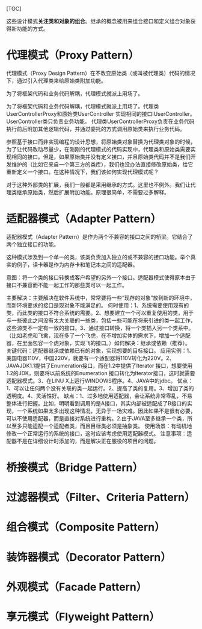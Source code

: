 [TOC]

这些设计模式**关注类和对象的组合**。继承的概念被用来组合接口和定义组合对象获得新功能的方式。



# 代理模式（Proxy Pattern）

代理模式（Proxy Design Pattern）在不改变原始类（或叫被代理类）代码的情况下，通过引入代理类来给原始类附加功能。

为了将框架代码和业务代码解耦，代理模式就派上用场了。

为了将框架代码和业务代码解耦，代理模式就派上用场了。代理类UserControllerProxy和原始类UserController 实现相同的接口IUserController。UserController类只负责业务功能。
代理类UserControllerProxy负责在业务代码执行前后附加其他逻辑代码，并通过委托的方式调用原始类来执行业务代码。



参照基于接口而非实现编程的设计思想，将原始类对象替换为代理类对象的时候，为了让代码改动尽量少，在刚刚的代理模式的代码实现中，代理类和原始类需要实现相同的接口。但是，如果原始类并没有定义接口，并且原始类代码并不是我们开发维护的（比如它来自一个第三方的类库），我们也没办法直接修改原始类，给它重新定义一个接口。在这种情况下，我们该如何实现代理模式呢？

对于这种外部类的扩展，我们一般都是采用继承的方式。这里也不例外。我们让代理类继承原始类，然后扩展附加功能。原理很简单，不需要过多解释。





# 适配器模式（Adapter Pattern）

适配器模式（Adapter Pattern）是作为两个不兼容的接口之间的桥梁。它结合了两个独立接口的功能。

这种模式涉及到一个单一的类，该类负责加入独立的或不兼容的接口功能。举个真实的例子，读卡器是作为内存卡和笔记本之间的适配器。



意图：将一个类的接口转换成客户希望的另外一个接口。适配器模式使得原本由于接口不兼容而不能一起工作的那些类可以一起工作。

主要解决：主要解决在软件系统中，常常要将一些“现存的对象”放到新的环境中，而新环境要求的接口是现对象不能满足的。
何时使用：1、系统需要使用现有的类，而此类的接口不符合系统的需要。2、想要建立一个可以重复使用的类，用于与一些彼此之间没有太大关联的一些类，包括一些可能在将来引进的类一起工作，这些源类不一定有一致的接口。3、通过接口转换，将一个类插入另一个类系中。（比如老虎和飞禽，现在多了一个飞虎，在不增加实体的需求下，增加一个适配器，在里面包容一个虎对象，实现飞的接口。）如何解决：继承或依赖（推荐）。
关键代码：适配器继承或依赖已有的对象，实现想要的目标接口。
应用实例：1、美国电器110V，中国220V，就要有一个适配器将110V转化为220V。2、JAVAJDK1.1提供了Enumeration接口，而在1.2中提供了lterator 接口，想要使用1.2的JDK，则要将以前系统的Enumeration 接口转化为lterator接口，这时就需要适配器模式。3、在LINU X上运行WINDOWS程序。4、JAVA中的jdbc。
优点：1、可以让任何两个没有关联的类一起运行。2、提高了类的复用。3、增加了类的透明度。4、灵活性好。
缺点：1、过多地使用适配器，会让系统非常零乱，不易整体进行把握。比如，明明看到调用的是A接口，其实内部被适配成了B接口的实现，一个系统如果太多出现这种情况，无异于一场灾难。因此如果不是很有必要，可以不使用适配器，而是直接对系统进行重构。2.由于JAVA至多继承一个类，所以至多只能适配一个适配者类，而且目标类必须是抽象类。
使用场景：有动机地修改一个正常运行的系统的接口，这时应该考虑使用适配器模式。
注意事项：适配器不是在详细设计时添加的，而是解决正在服役的项目的问题。

# 桥接模式（Bridge Pattern）



# 过滤器模式（Filter、Criteria Pattern）



# 组合模式（Composite Pattern）



# 装饰器模式（Decorator Pattern）



# 外观模式（Facade Pattern）



# 享元模式（Flyweight Pattern）



